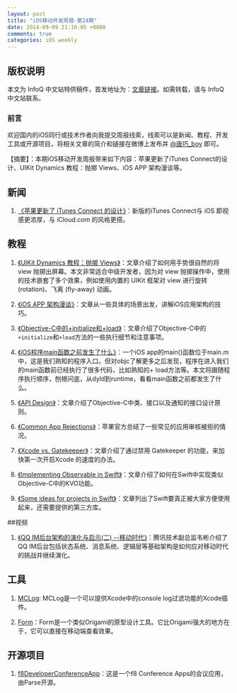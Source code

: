 ```yaml
---
layout: post
title: "iOS移动开发周报-第24期"
date: 2014-09-09 21:16:05 +0800
comments: true
categories: iOS weekly
---
```


## 版权说明

本文为 InfoQ 中文站特供稿件，首发地址为：[文章链接](http://www.infoq.com/cn/news/2014/09/itunes-connect)。如需转载，请与 InfoQ 中文站联系。

### 前言

欢迎国内的iOS同行或技术作者向我提交周报线索，线索可以是新闻、教程、开发工具或开源项目，将相关文章的简介和链接在微博上发布并 [@唐巧_boy](http://weibo.com/tangqiaoboy) 即可。

【摘要】：本期iOS移动开发周报带来如下内容：苹果更新了iTunes Connect的设计、UIKit Dynamics 教程：抛掷 Views、iOS APP 架构漫谈等。

## 新闻

 1. [《苹果更新了 iTunes Connect 的设计》](http://www.36kr.com/p/215155.html)：新版的iTunes Connect与 iOS 即视感更浓厚，与 iCloud.com 的风格更搭。

## 教程

 1. [《UIKit Dynamics 教程：抛掷 Views》](http://beyondvincent.com/blog/2014/09/02/uikit-dynamics-tutorial-tossing-views/)：文章介绍了如何用手势很自然的将 view 抛掷出屏幕。本文非常适合中级开发者，因为对 view 抛掷操作中，使用的技术嵌套了多个效果，例如使用内置的 UIKit 框架对 view 进行旋转 (rotation)、飞离 (fly-away) 动画。

 1. [《iOS APP 架构漫谈》](http://studentdeng.github.io/blog/2014/08/29/ios-architecture/)：文章从一些具体的场景出发，讲解iOS应用架构的技巧。

 1. [《Objective-C中的+initialize和+load》](http://www.anselz.com/2014/09/07/objective-c%E4%B8%AD%E7%9A%84initialize%E5%92%8Cload/)：文章介绍了Objective-C中的`+initialize`和`+load`方法的一些执行细节和注意事项。

 1. [《iOS程序main函数之前发生了什么》](http://blog.sunnyxx.com/2014/08/30/objc-pre-main/)：一个iOS app的main()函数位于main.m中，这是我们熟知的程序入口。但对objc了解更多之后发现，程序在进入我们的main函数前已经执行了很多代码，比如熟知的+ load方法等。本文将跟随程序执行顺序，刨根问底，从dyld到runtime，看看main函数之前都发生了什么。

 1. [《API Design》](http://mattgemmell.com/api-design/)：文章介绍了Objective-C中类、接口以及通知的接口设计原则。

 1. [《Common App Rejections》](https://developer.apple.com/app-store/review/rejections/)：苹果官方总结了一些常见的应用审核被拒的情况。

 1. [《Xcode vs. Gatekeeper》](http://furbo.org/2014/09/03/xcode-vs-gatekeeper/)：文章介绍了通过禁用 Gatekeeper 的功能，来加快第一次开启Xcode 的速度的办法。

 1. [《Implementing Observable in Swift》](http://www.merowing.info/2014/07/implementing-observable-in-swift/#.VA1YcrySyXw)：文章介绍了如何在Swift中实现类似Objective-C中的KVO功能。

 1. [《Some ideas for projects in Swift》](http://chris.eidhof.nl/posts/swift-ideas.html)：文章列出了Swift要真正被大家方便使用起来，还需要提供的第三方库。

##视频

 1. [《QQ IM后台架构的演化与启示(二) --移动时代》](http://www.infoq.com/cn/presentations/evolution-and-enlightenment-of-qq-im-backend-architecture)：腾讯技术副总监韦彬介绍了QQ IM后台包括状态系统、消息系统、逻辑层等基础架构是如何应对移动时代的挑战并继续演化。

## 工具

 1. [MCLog](https://github.com/yuhua-chen/MCLog): MCLog是一个可以提供Xcode中的console log过滤功能的Xcode插件。

 1. [Form](http://www.relativewave.com/form.html)：Form是一个类似Origami的原型设计工具。它比Origami强大的地方在于，它可以直接在移动端查看效果。

## 开源项目

 1. [f8DeveloperConferenceApp](https://github.com/ParsePlatform/f8DeveloperConferenceApp)：这是一个f8 Conference Apps的会议应用，由Parse开源。

